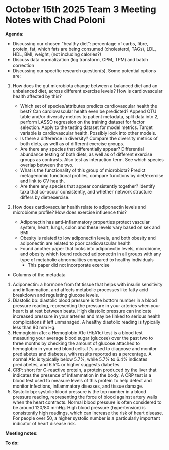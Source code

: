 # October 15th 2025 Team 3 Meeting Notes with Chad Poloni

**Agenda:**
- Discussing our chosen "healthy diet": percentage of carbs, fibre, protein, fat, which fats are being consumed (cholesterol, TAGs), LDL, HDL, BMI, weight, (not including calories?)
- Discuss data normalization (log transform, CPM, TPM) and batch correction
- Discussing our specific research question(s). Some potential options are:
 1. How does the gut microbiota change between a balanced diet and an unbalanced diet, across different exercise levels? How is cardiovascular health affected by this?
    - Which set of species/attributes predicts cardiovascular health the best? Can cardiovascular health even be predicted? Append OTU table and/or diversity metrics to patient metadata, split data into 2, perform LASSO regression on the training dataset for factor selection. Apply to the testing dataset for model metrics. Target variable is cardiovascular health. Possibly look into other models.
    - Is there a difference in diversity? Compare the diversity metrics of both diets, as well as of different exercise groups.
    - Are there any species that differentially appear? Differential abundance testing of both diets, as well as of different exercise groups as contrasts. Also test as interaction term. See which species overlap between the two.
    - What is the functionality of this group of microbiota? Predict metagenomic functional profiles, compare functions by diet/exercise and link to CV health.
    - Are there any species that appear consistently together? Identify taxa that co-occur consistently, and whether network structure differs by diet/exercise.
   
 2. How does cardiovascular health relate to adiponectin levels and microbiome profile? How does exercise influence this?
    - Adiponectin has anti-inflammatory properties protect vascular system, heart, lungs, colon and these levels vary based on sex and BMI
    - Obesity is related to low adiponectin levels, and both obesity and adiponectin are related to poor cardiovascular health
    - Found another paper that looks into adiponectin levels, microbiome, and obesity which found reduced adiponectin in all groups with any type of metabolic abnormalities compared to healthy individuals
       - This paper did not incorporate exercise
  
- Columns of the metadata
 1. Adiponectin: a hormone from fat tissue that helps with insulin sensitivity and inflammation, and affects metabolic processes like fatty acid breakdown and regulating glucose levels.
 2. Diastolic bp: diastolic blood pressure is the bottom number in a blood pressure reading, representing the pressure in your arteries when your heart is at rest between beats. High diastolic pressure can indicate increased pressure in your arteries and may be linked to serious health complications if left unmanaged. A healthy diastolic reading is typically less than 80 mm Hg.
 3. Hemoglobin a1c: a Hemoglobin A1c (HbA1c) test is a blood test measuring your average blood sugar (glucose) over the past two to three months by checking the amount of glucose attached to hemoglobin in your red blood cells. It's used to diagnose and monitor prediabetes and diabetes, with results reported as a percentage. A normal A1c is typically below 5.7%, while 5.7% to 6.4% indicates prediabetes, and 6.5% or higher suggests diabetes.
 4. CRP: short for C-reactive protein, a protein produced by the liver that indicates the presence of inflammation in the body. A CRP test is a blood test used to measure levels of this protein to help detect and monitor infections, inflammatory diseases, and tissue damage.
 5. Systolic bp: systolic blood pressure is the top number in a blood pressure reading, representing the force of blood against artery walls when the heart contracts. Normal blood pressure is often considered to be around 120/80 mmHg. High blood pressure (hypertension) is consistently high readings, which can increase the risk of heart disease. For people over 50, a higher systolic number is a particularly important indicator of heart disease risk. 
 
**Meeting notes:**

**To do:**
